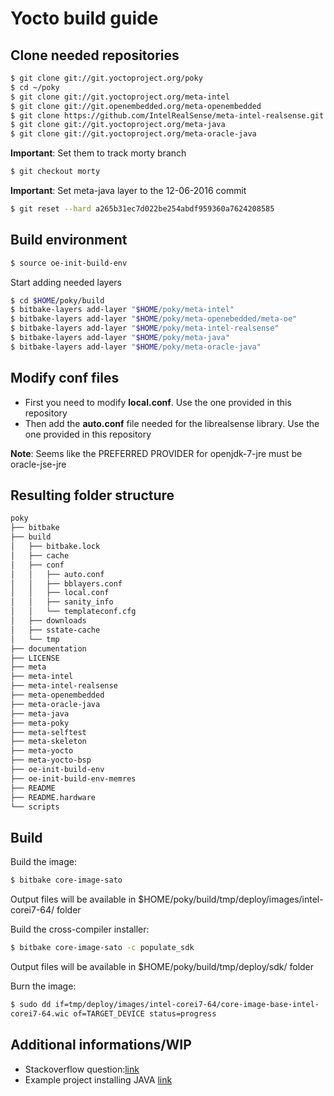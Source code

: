 # Yocto build guide

## Clone needed repositories
```sh
$ git clone git://git.yoctoproject.org/poky
$ cd ~/poky
$ git clone git://git.yoctoproject.org/meta-intel
$ git clone git://git.openembedded.org/meta-openembedded
$ git clone https://github.com/IntelRealSense/meta-intel-realsense.git
$ git clone git://git.yoctoproject.org/meta-java
$ git clone git://git.yoctoproject.org/meta-oracle-java
```

**Important**: Set them to track morty branch

```sh
$ git checkout morty
```

**Important**: Set meta-java layer to the 12-06-2016 commit

 ```sh
$ git reset --hard a265b31ec7d022be254abdf959360a7624208585 
```

## Build environment
```sh
$ source oe-init-build-env
```

Start adding needed layers
```sh
$ cd $HOME/poky/build
$ bitbake-layers add-layer "$HOME/poky/meta-intel"
$ bitbake-layers add-layer "$HOME/poky/meta-openebedded/meta-oe"
$ bitbake-layers add-layer "$HOME/poky/meta-intel-realsense"
$ bitbake-layers add-layer "$HOME/poky/meta-java"
$ bitbake-layers add-layer "$HOME/poky/meta-oracle-java"
```

## Modify conf files
* First you need to modify **local.conf**. Use the one provided in this repository
* Then add the **auto.conf** file needed for the librealsense library. Use the one provided in this repository

**Note**: Seems like the PREFERRED PROVIDER for openjdk-7-jre must be oracle-jse-jre

## Resulting folder structure

```sh
poky
├── bitbake
├── build
│   ├── bitbake.lock
│   ├── cache
│   ├── conf
│   │   ├── auto.conf
│   │   ├── bblayers.conf
│   │   ├── local.conf
│   │   ├── sanity_info
│   │   └── templateconf.cfg
│   ├── downloads
│   ├── sstate-cache
│   └── tmp
├── documentation
├── LICENSE
├── meta
├── meta-intel
├── meta-intel-realsense
├── meta-openembedded
├── meta-oracle-java
├── meta-java
├── meta-poky
├── meta-selftest
├── meta-skeleton
├── meta-yocto
├── meta-yocto-bsp
├── oe-init-build-env
├── oe-init-build-env-memres
├── README
├── README.hardware
└── scripts
```

## Build
Build the image:
```sh
$ bitbake core-image-sato
```

Output files will be available in $HOME/poky/build/tmp/deploy/images/intel-corei7-64/ folder

Build the cross-compiler installer:
```sh
$ bitbake core-image-sato -c populate_sdk
```

Output files will be available in $HOME/poky/build/tmp/deploy/sdk/ folder

Burn the image:
```sh
$ sudo dd if=tmp/deploy/images/intel-corei7-64/core-image-base-intel-
corei7-64.wic of=TARGET_DEVICE status=progress
```

## Additional informations/WIP
* Stackoverflow question:[link](http://stackoverflow.com/questions/43074547/libc6-i386-installation-on-yocto-build/43076771#43076771)
* Example project installing JAVA [link](http://wiki.hioproject.org/index.php?title=OpenHAB:_WeMo_Switch)
